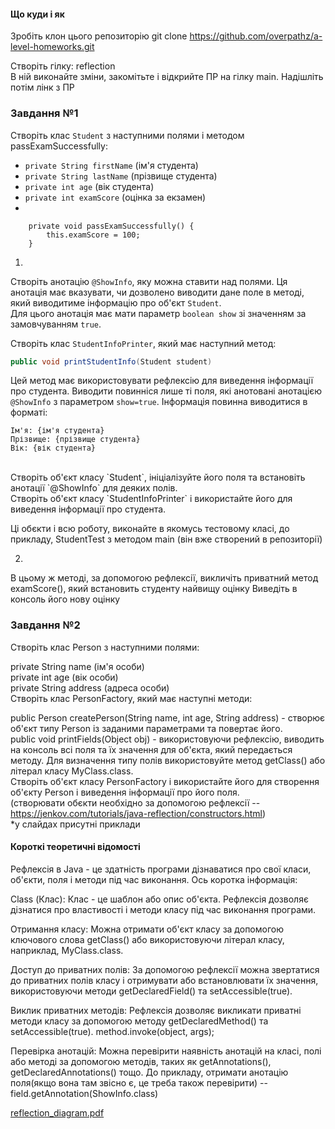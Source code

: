 #### Що куди і як

Зробіть клон цього репозиторію
git clone https://github.com/overpathz/a-level-homeworks.git

Створіть гілку: reflection </br>
В ній виконайте зміни, закомітьте і відкрийте ПР на гілку main.
Надішліть потім лінк з ПР

### Завдання №1

Створіть клас `Student` з наступними полями і методом passExamSuccessfully: <br>
- `private String firstName` (ім'я студента)<br>
- `private String lastName` (прізвище студента)<br>
- `private int age` (вік студента)<br>
- `private int examScore` (оцінка за екзамен)<br>
-
```
    private void passExamSuccessfully() {
        this.examScore = 100;
    }
```

1)
Створіть анотацію `@ShowInfo`, яку можна ставити над полями. Ця анотація має вказувати, чи дозволено виводити дане поле в методі, який виводитиме інформацію про об'єкт `Student`.<br>
Для цього анотація має мати параметр `boolean show` зі значенням за замовчуванням `true`.<br>

Створіть клас `StudentInfoPrinter`, який має наступний метод:<br>
```java
public void printStudentInfo(Student student)
```

Цей метод має використовувати рефлексію для виведення інформації про студента. Виводити повинніся лише ті поля, які анотовані анотацією `@ShowInfo` з параметром `show=true`. Інформація повинна виводитися в форматі:<br>
```
Ім'я: {ім'я студента}
Прізвище: {прізвище студента}
Вік: {вік студента}
```
<br>
Створіть об'єкт класу `Student`, ініціалізуйте його поля та встановіть анотації `@ShowInfo` для деяких полів.<br>
Створіть об'єкт класу `StudentInfoPrinter` і використайте його для виведення інформації про студента.<br>

Ці обєкти і всю роботу, виконайте в якомусь тестовому класі, до прикладу, StudentTest з методом main (він вже створений в репозиторії)

2)
В цьому ж методі, за допомогою рефлексії, викличіть приватний метод examScore(), який встановить студенту найвищу оцінку
Виведіть в консоль його нову оцінку

### Завдання №2

Створіть клас Person з наступними полями:<br>

private String name (ім'я особи)<br>
private int age (вік особи)<br>
private String address (адреса особи)<br>
Створіть клас PersonFactory, який має наступні методи:<br>

public Person createPerson(String name, int age, String address) - створює об'єкт типу Person із заданими параметрами та повертає його.<br>
public void printFields(Object obj) - використовуючи рефлексію, виводить на консоль всі поля та їх значення для об'єкта, який передається методу. Для визначення типу полів використовуйте метод getClass() або літерал класу MyClass.class.<br>
Створіть об'єкт класу PersonFactory і використайте його для створення об'єкту Person і виведення інформації про його поля.<br>
(створювати обєкти необхідно за допомогою рефлексії -- https://jenkov.com/tutorials/java-reflection/constructors.html)<br>
*у слайдах присутні приклади


#### Короткі теоретичні відомості

Рефлексія в Java - це здатність програми дізнаватися про свої класи, об'єкти, поля і методи під час виконання. Ось коротка інформація:

Class (Клас): Клас - це шаблон або опис об'єкта. Рефлексія дозволяє дізнатися про властивості і методи класу під час виконання програми.

Отримання класу: Можна отримати об'єкт класу за допомогою ключового слова getClass() або використовуючи літерал класу, наприклад, MyClass.class.

Доступ до приватних полів: За допомогою рефлексії можна звертатися до приватних полів класу і отримувати або встановлювати їх значення, використовуючи методи getDeclaredField() та setAccessible(true).

Виклик приватних методів: Рефлексія дозволяє викликати приватні методи класу за допомогою методу getDeclaredMethod() та setAccessible(true).
method.invoke(object, args);

Перевірка анотацій: Можна перевірити наявність анотацій на класі, полі або методі за допомогою методів, таких як getAnnotations(), getDeclaredAnnotations() тощо.
До прикладу, отримати анотацію поля(якщо вона там звісно є, це треба також перевірити) -- field.getAnnotation(ShowInfo.class)

[reflection_diagram.pdf](https://github.com/overpathz/a-level-homeworks/files/13632953/reflection_diagram.pdf)
